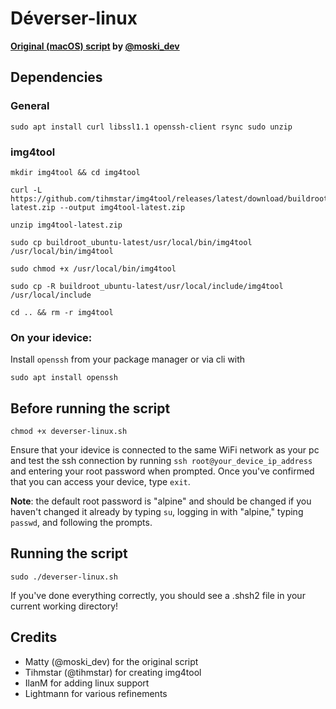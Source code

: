 # Déverser-linux
**[Original (macOS) script](https://github.com/MatthewPierson/deverser) by [@moski_dev](https://twitter.com/moski_dev)**

## Dependencies
### General
	sudo apt install curl libssl1.1 openssh-client rsync sudo unzip

### img4tool
	mkdir img4tool && cd img4tool

	curl -L https://github.com/tihmstar/img4tool/releases/latest/download/buildroot_ubuntu-latest.zip --output img4tool-latest.zip

	unzip img4tool-latest.zip

	sudo cp buildroot_ubuntu-latest/usr/local/bin/img4tool /usr/local/bin/img4tool

	sudo chmod +x /usr/local/bin/img4tool

	sudo cp -R buildroot_ubuntu-latest/usr/local/include/img4tool /usr/local/include

	cd .. && rm -r img4tool

### On your idevice:
Install `openssh` from your package manager or via cli with

	sudo apt install openssh

## Before running the script
	chmod +x deverser-linux.sh

Ensure that your idevice is connected to the same WiFi network as your pc and test the ssh connection by running `ssh root@your_device_ip_address` and entering your root password when prompted. Once you've confirmed that you can access your device, type `exit`.

**Note**: the default root password is "alpine" and should be changed if you haven't changed it already by typing `su`, logging in with "alpine," typing `passwd`, and following the prompts.

## Running the script
	sudo ./deverser-linux.sh

If you've done everything correctly, you should see a .shsh2 file in your current working directory!

## Credits
- Matty (@moski_dev) for the original script
- Tihmstar (@tihmstar) for creating img4tool
- IlanM for adding linux support
- Lightmann for various refinements
